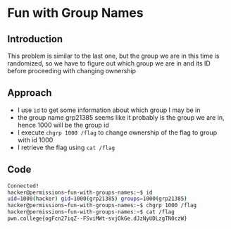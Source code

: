 # Fun with Group Names
## Introduction
This problem is similar to the last one, but the group we are in this time is randomized, so we have to figure out which group we are in and its ID before proceeding with changing ownership
## Approach
- I use `id` to get some information about which group I may be in
- the group name grp21385 seems like it probably is the group we are in, hence 1000 will be the group id
- I execute `chgrp 1000 /flag` to change ownership of the flag to group with id 1000
- I retrieve the flag using `cat /flag`
## Code
```bash
Connected!
hacker@permissions~fun-with-groups-names:~$ id
uid=1000(hacker) gid=1000(grp21385) groups=1000(grp21385)
hacker@permissions~fun-with-groups-names:~$ chgrp 1000 /flag
hacker@permissions~fun-with-groups-names:~$ cat /flag
pwn.college{ogFcn27iqZ--FSviMWt-svjOkGe.dJzNyUDLzgTN0czW}
```
